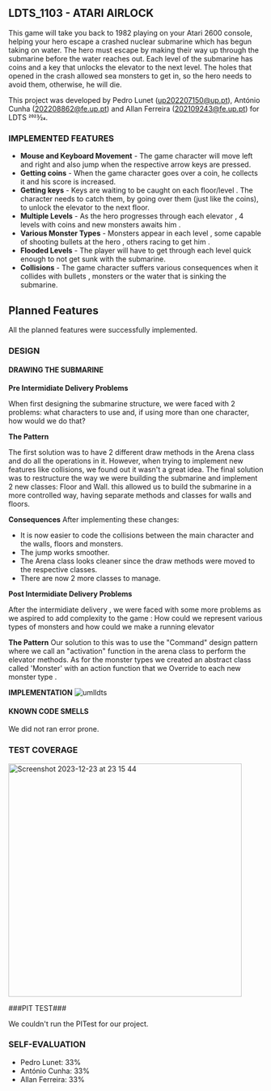 ## LDTS_1103 - ATARI AIRLOCK

This game will take you back to 1982 playing on your Atari 2600 console, helping your hero escape a crashed nuclear submarine which has begun taking on water. The hero must escape by making their way up through the submarine before the water reaches out. Each level of the submarine has coins and a key that unlocks the elevator to the next level.
The holes that opened in the crash allowed sea monsters to get in, so the hero needs to avoid them, otherwise, he will die.

This project was developed by Pedro Lunet (up202207150@up.pt), António Cunha (202208862@fe.up.pt) and Allan Ferreira (202109243@fe.up.pt) for LDTS 2023⁄24.

### IMPLEMENTED FEATURES

- **Mouse and Keyboard Movement** - The game character will move left and right and also jump when the respective arrow keys are pressed.
- **Getting coins** - When the game character goes over a coin, he collects it and his score is increased.
- **Getting keys** - Keys are waiting to be caught on each floor/level . The character needs to catch them, by going over them (just like the coins), to unlock the elevator to the next floor.
- **Multiple Levels** - As the hero progresses through each elevator , 4 levels with coins and new monsters awaits him .
- **Various Monster Types** - Monsters appear in each level , some capable of shooting bullets at the hero , others racing to get him .
- **Flooded Levels** - The player will have to get through each level quick enough to not get sunk with the submarine.
- **Collisions** - The game character suffers various consequences when it collides with bullets , monsters or the water that is sinking the submarine.


## Planned Features

All the planned features were successfully implemented.

### DESIGN

#### DRAWING THE SUBMARINE

**Pre Intermidiate Delivery Problems**

When first designing the submarine structure, we were faced with 2 problems: what characters to use and, if using more than one character, how would we do that?

**The Pattern**

The first solution was to have 2 different draw methods in the Arena class and do all the operations in it. However, when trying to implement new features like collisions, we found out it wasn't a great idea. The final solution was to restructure the way we were building the submarine and implement 2 new classes: Floor and Wall. this allowed us to build the submarine in a more controlled way, having separate methods and classes for walls and floors.

**Consequences**
After implementing these changes:

- It is now easier to code the collisions between the main character and the walls, floors and monsters.
- The jump works smoother.
- The Arena class looks cleaner since the draw methods were moved to the respective classes.
- There are now 2 more classes to manage.



**Post Intermidiate Delivery Problems**

After the intermidiate delivery , we were faced with some more problems as we aspired to add complexity to the game : How could we represent various types of monsters and how could we make a running elevator

**The Pattern**
Our solution to this was to use the "Command" design pattern where we call an "activation" function in the arena class to perform the elevator methods. As for the monster types we created an abstract class called 'Monster' with an action function that we Override to each new monster type .

**IMPLEMENTATION**
![umlldts](https://github.com/FEUP-LDTS-2023/project-l11gr03/assets/142496110/db4e2837-a795-450b-942b-597860b785c7)

#### KNOWN CODE SMELLS

We did not ran error prone.

### TEST COVERAGE

<img width="461" alt="Screenshot 2023-12-23 at 23 15 44" src="https://github.com/FEUP-LDTS-2023/project-l11gr03/assets/142496110/520c5be3-25e7-43a5-9a4a-10dd0b150d34">

###PIT TEST###

We couldn't run the PITest for our project.

### SELF-EVALUATION

- Pedro Lunet: 33%
- António Cunha: 33%
- Allan Ferreira: 33%




